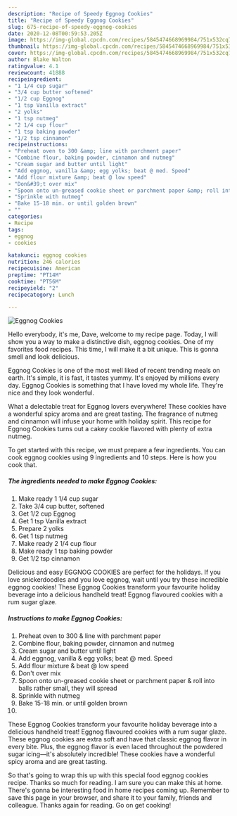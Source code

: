 ```yaml
---
description: "Recipe of Speedy Eggnog Cookies"
title: "Recipe of Speedy Eggnog Cookies"
slug: 675-recipe-of-speedy-eggnog-cookies
date: 2020-12-08T00:59:53.205Z
image: https://img-global.cpcdn.com/recipes/5845474668969984/751x532cq70/eggnog-cookies-recipe-main-photo.jpg
thumbnail: https://img-global.cpcdn.com/recipes/5845474668969984/751x532cq70/eggnog-cookies-recipe-main-photo.jpg
cover: https://img-global.cpcdn.com/recipes/5845474668969984/751x532cq70/eggnog-cookies-recipe-main-photo.jpg
author: Blake Walton
ratingvalue: 4.1
reviewcount: 41888
recipeingredient:
- "1 1/4 cup sugar"
- "3/4 cup butter softened"
- "1/2 cup Eggnog"
- "1 tsp Vanilla extract"
- "2 yolks"
- "1 tsp nutmeg"
- "2 1/4 cup flour"
- "1 tsp baking powder"
- "1/2 tsp cinnamon"
recipeinstructions:
- "Preheat oven to 300 &amp; line with parchment paper"
- "Combine flour, baking powder, cinnamon and nutmeg"
- "Cream sugar and butter until light"
- "Add eggnog, vanilla &amp; egg yolks; beat @ med. Speed"
- "Add flour mixture &amp; beat @ low speed"
- "Don&#39;t over mix"
- "Spoon onto un-greased cookie sheet or parchment paper &amp; roll into balls rather small, they will spread"
- "Sprinkle with nutmeg"
- "Bake 15-18 min. or until golden brown"
- ""
categories:
- Recipe
tags:
- eggnog
- cookies

katakunci: eggnog cookies 
nutrition: 246 calories
recipecuisine: American
preptime: "PT14M"
cooktime: "PT56M"
recipeyield: "2"
recipecategory: Lunch

---
```



![Eggnog Cookies](https://img-global.cpcdn.com/recipes/5845474668969984/751x532cq70/eggnog-cookies-recipe-main-photo.jpg)

Hello everybody, it's me, Dave, welcome to my recipe page. Today, I will show you a way to make a distinctive dish, eggnog cookies. One of my favorites food recipes. This time, I will make it a bit unique. This is gonna smell and look delicious.

Eggnog Cookies is one of the most well liked of recent trending meals on earth. It's simple, it is fast, it tastes yummy. It's enjoyed by millions every day. Eggnog Cookies is something that I have loved my whole life. They're nice and they look wonderful.

What a delectable treat for Eggnog lovers everywhere! These cookies have a wonderful spicy aroma and are great tasting. The fragrance of nutmeg and cinnamon will infuse your home with holiday spirit. This recipe for Eggnog Cookies turns out a cakey cookie flavored with plenty of extra nutmeg.


To get started with this recipe, we must prepare a few ingredients. You can cook eggnog cookies using 9 ingredients and 10 steps. Here is how you cook that.

<!--inarticleads1-->

##### The ingredients needed to make Eggnog Cookies:

1. Make ready 1 1/4 cup sugar
1. Take 3/4 cup butter, softened
1. Get 1/2 cup Eggnog
1. Get 1 tsp Vanilla extract
1. Prepare 2 yolks
1. Get 1 tsp nutmeg
1. Make ready 2 1/4 cup flour
1. Make ready 1 tsp baking powder
1. Get 1/2 tsp cinnamon


Delicious and easy EGGNOG COOKIES are perfect for the holidays. If you love snickerdoodles and you love eggnog, wait until you try these incredible eggnog cookies! These Eggnog Cookies transform your favourite holiday beverage into a delicious handheld treat! Eggnog flavoured cookies with a rum sugar glaze. 

<!--inarticleads2-->

##### Instructions to make Eggnog Cookies:

1. Preheat oven to 300 &amp; line with parchment paper
1. Combine flour, baking powder, cinnamon and nutmeg
1. Cream sugar and butter until light
1. Add eggnog, vanilla &amp; egg yolks; beat @ med. Speed
1. Add flour mixture &amp; beat @ low speed
1. Don&#39;t over mix
1. Spoon onto un-greased cookie sheet or parchment paper &amp; roll into balls rather small, they will spread
1. Sprinkle with nutmeg
1. Bake 15-18 min. or until golden brown
1. 


These Eggnog Cookies transform your favourite holiday beverage into a delicious handheld treat! Eggnog flavoured cookies with a rum sugar glaze. These eggnog cookies are extra soft and have that classic eggnog flavor in every bite. Plus, the eggnog flavor is even laced throughout the powdered sugar icing—it&#39;s absolutely incredible! These cookies have a wonderful spicy aroma and are great tasting. 

So that's going to wrap this up with this special food eggnog cookies recipe. Thanks so much for reading. I am sure you can make this at home. There's gonna be interesting food in home recipes coming up. Remember to save this page in your browser, and share it to your family, friends and colleague. Thanks again for reading. Go on get cooking!

